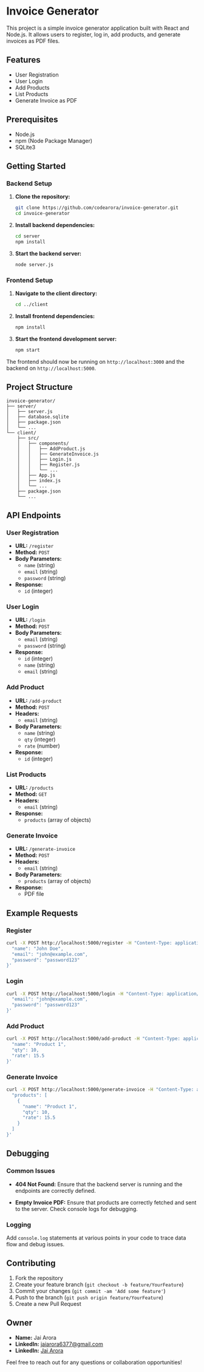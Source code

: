 

# Invoice Generator

This project is a simple invoice generator application built with React and Node.js. It allows users to register, log in, add products, and generate invoices as PDF files.

## Features

- User Registration
- User Login
- Add Products
- List Products
- Generate Invoice as PDF

## Prerequisites

- Node.js
- npm (Node Package Manager)
- SQLite3

## Getting Started

### Backend Setup

1. **Clone the repository:**

    ```bash
    git clone https://github.com/codearora/invoice-generator.git
    cd invoice-generator
    ```

2. **Install backend dependencies:**

    ```bash
    cd server
    npm install
    ```

3. **Start the backend server:**

    ```bash
    node server.js
    ```

### Frontend Setup

1. **Navigate to the client directory:**

    ```bash
    cd ../client
    ```

2. **Install frontend dependencies:**

    ```bash
    npm install
    ```

3. **Start the frontend development server:**

    ```bash
    npm start
    ```

The frontend should now be running on `http://localhost:3000` and the backend on `http://localhost:5000`.

## Project Structure

```
invoice-generator/
├── server/
│   ├── server.js
│   ├── database.sqlite
│   ├── package.json
│   └── ...
└── client/
    ├── src/
    │   ├── components/
    │   │   ├── AddProduct.js
    │   │   ├── GenerateInvoice.js
    │   │   ├── Login.js
    │   │   ├── Register.js
    │   │   └── ...
    │   ├── App.js
    │   ├── index.js
    │   └── ...
    ├── package.json
    └── ...
```

## API Endpoints

### User Registration

- **URL:** `/register`
- **Method:** `POST`
- **Body Parameters:**
  - `name` (string)
  - `email` (string)
  - `password` (string)
- **Response:**
  - `id` (integer)

### User Login

- **URL:** `/login`
- **Method:** `POST`
- **Body Parameters:**
  - `email` (string)
  - `password` (string)
- **Response:**
  - `id` (integer)
  - `name` (string)
  - `email` (string)

### Add Product

- **URL:** `/add-product`
- **Method:** `POST`
- **Headers:**
  - `email` (string)
- **Body Parameters:**
  - `name` (string)
  - `qty` (integer)
  - `rate` (number)
- **Response:**
  - `id` (integer)

### List Products

- **URL:** `/products`
- **Method:** `GET`
- **Headers:**
  - `email` (string)
- **Response:**
  - `products` (array of objects)

### Generate Invoice

- **URL:** `/generate-invoice`
- **Method:** `POST`
- **Headers:**
  - `email` (string)
- **Body Parameters:**
  - `products` (array of objects)
- **Response:**
  - PDF file

## Example Requests

### Register

```bash
curl -X POST http://localhost:5000/register -H "Content-Type: application/json" -d '{
  "name": "John Doe",
  "email": "john@example.com",
  "password": "password123"
}'
```

### Login

```bash
curl -X POST http://localhost:5000/login -H "Content-Type: application/json" -d '{
  "email": "john@example.com",
  "password": "password123"
}'
```

### Add Product

```bash
curl -X POST http://localhost:5000/add-product -H "Content-Type: application/json" -H "email: YOUR_EMAIL_HERE" -d '{
  "name": "Product 1",
  "qty": 10,
  "rate": 15.5
}'
```

### Generate Invoice

```bash
curl -X POST http://localhost:5000/generate-invoice -H "Content-Type: application/json" -H "email: YOUR_EMAIL_HERE" -d '{
  "products": [
    {
      "name": "Product 1",
      "qty": 10,
      "rate": 15.5
    }
  ]
}'
```

## Debugging

### Common Issues

- **404 Not Found:**
  Ensure that the backend server is running and the endpoints are correctly defined.
  
- **Empty Invoice PDF:**
  Ensure that products are correctly fetched and sent to the server. Check console logs for debugging.

### Logging

Add `console.log` statements at various points in your code to trace data flow and debug issues.

## Contributing

1. Fork the repository
2. Create your feature branch (`git checkout -b feature/YourFeature`)
3. Commit your changes (`git commit -am 'Add some feature'`)
4. Push to the branch (`git push origin feature/YourFeature`)
5. Create a new Pull Request

## Owner

- **Name:** Jai Arora
- **LinkedIn:** jaiarora6377@gmail.com
- **LinkedIn:** [Jai Arora](https://www.linkedin.com/in/jaiarora6377/)


Feel free to reach out for any questions or collaboration opportunities!

